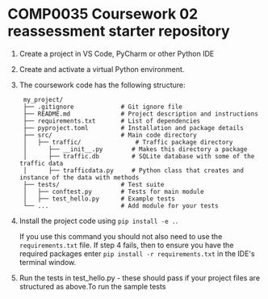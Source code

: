 # COMP0035 Coursework 02 reassessment starter repository

1. Create a project in VS Code, PyCharm or other Python IDE
2. Create and activate a virtual Python environment.
3. The coursework code has the following structure:

    ```text
     my_project/
     ├── .gitignore             # Git ignore file
     ├── README.md              # Project description and instructions
     ├── requirements.txt       # List of dependencies
     ├── pyproject.toml         # Installation and package details
     ├── src/                   # Main code directory
     │   ├── traffic/               # Traffic package directory
     │      ├── __init__.py        # Makes this directory a package
     │      ├── traffic.db         # SQLite database with some of the traffic data
     │      ├── trafficdata.py     # Python class that creates and instance of the data with methods
     ├── tests/                 # Test suite
     │   ├── conftest.py        # Tests for main module
     │   ├── test_hello.py      # Example tests
     └── ...                    # Add module for your tests

      ```
4. Install the project code using `pip install -e .`.

   If you use this command you should not also need to use the `requirements.txt` file. If step 4 fails, then to ensure
   you have the required packages enter `pip install -r requirements.txt` in the IDE's terminal window.

5. Run the tests in test_hello.py - these should pass if your project files are structured as above.To run the sample
   tests